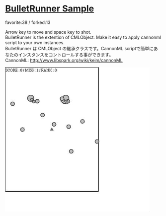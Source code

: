 # [BulletRunner Sample](http://wonderfl.net/c/bb28)

favorite:38 / forked:13

Arrow key to move and space key to shot.  
BulletRunner is the extention of CMLObject. Make it easy to apply cannonml script to your own instances.  
BulletRunner は CMLObject の継承クラスです。CannonML scriptで簡単にあなたのインスタンスをコントロールする事ができます。  
CannonML: http://www.libspark.org/wiki/keim/cannonML

![thumbnail](./thumbnail.jpg)
